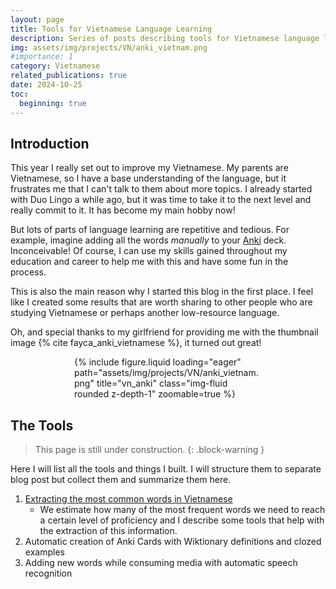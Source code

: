 ```yaml
---
layout: page
title: Tools for Vietnamese Language Learning
description: Series of posts describing tools for Vietnamese language learning
img: assets/img/projects/VN/anki_vietnam.png
#importance: 1
category: Vietnamese
related_publications: true
date: 2024-10-25
toc: 
  beginning: true
---
```


## Introduction

This year I really set out to improve my Vietnamese. My parents are Vietnamese, so I have a base understanding of the language, but it frustrates me that I can't talk to them about more topics. I already started with Duo Lingo a while ago, but it was time to take it to the next level and really commit to it. It has become my main hobby now!

But lots of parts of language learning are repetitive and tedious. For example, imagine adding all the words _manually_ to your [Anki](https://apps.ankiweb.net/) deck. Inconceivable! Of course, I can use my skills gained throughout my education and career to help me with this and have some fun in the process.

This is also the main reason why I started this blog in the first place. I feel like I created some results that are worth sharing to other people who are studying Vietnamese or perhaps another low-resource language.

Oh, and special thanks to my girlfriend for providing me with the thumbnail image {% cite fayca_anki_vietnamese %}, it turned out great!

<div class="row">
    <div class="col-sm mt-3 mt-md-0">
        <div style="max-width: 300px; margin: auto;">
            {% include figure.liquid loading="eager" path="assets/img/projects/VN/anki_vietnam.png" title="vn_anki" class="img-fluid rounded z-depth-1" zoomable=true %}
        </div>
    </div>
</div>

## The Tools

> This page is still under construction.
{: .block-warning }

Here I will list all the tools and things I built. I will structure them to separate blog post but collect them and summarize them here.

1. [Extracting the most common words in Vietnamese](/blog/2024/extracting-most-common-words-in-vi/)
    - We estimate how many of the most frequent words we need to reach a certain level of proficiency and I describe some tools that help with the extraction of this information.
2. Automatic creation of Anki Cards with Wiktionary definitions and clozed examples
3. Adding new words while consuming media with automatic speech recognition
